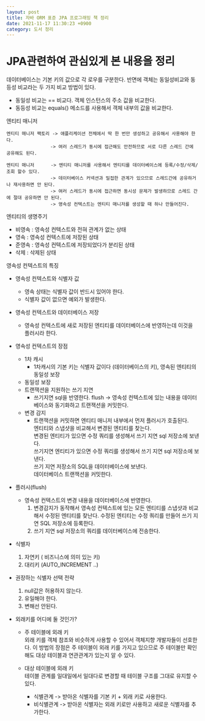 ```yaml
---
layout: post
title: 자바 ORM 표준 JPA 프로그래밍 책 정리
date: 2021-11-17 11:30:23 +0900
category: 도서 정리
---
```

# JPA관련하여 관심있게 본 내용을 정리

데이터베이스는 기본 키의 값으로 각 로우를 구분한다. 반면에 객체는 동일성비교와 동등성 비교라는 두 가지 비교 방법이 있다.

* 동일성 비교는 == 비교다. 객체 인스턴스의 주소 값을 비교한다.
* 동등성 비교는 equals() 메소드를 사용해서 객체 내부의 값을 비교한다.

엔티티 매니저

    엔티티 매니저 팩토리 -> 애플리케이션 전체에서 딱 한 번만 생성하고 공유해서 사용해야 한다.
                    -> 여러 스레드가 동시에 접근해도 안전하므로 서로 다른 스레드 간에 공유해도 된다.

    엔티티 매니저      -> 엔티티 매니저를 사용해서 엔티티를 데이터베이스에 등록/수정/삭제/조회 할수 있다.
                    -> 데이터베이스 커넥션과 밀접한 관계가 있으므로 스레드간에 공유하거나 재사용하면 안 된다.
                    -> 여러 스레드가 동시에 접근하면 동시성 문제가 발생하므로 스레드 간에 절대 공유하면 안 된다.
                    -> 영속성 컨텍스트는 엔티티 매니저를 생성할 때 하나 만들어진다.

엔티티의 생명주기
* 비영속 : 영속성 컨텍스트와 전혀 관계가 없는 상태
* 영속 : 영속성 컨텍스트에 저장된 상태
* 준영속 : 영속성 컨텍스트에 저장되었다가 분리된 상태
* 삭제 : 삭제된 상태


영속성 컨텍스트의 특징
* 영속성 컨텍스트와 식별자 값
    - 영속 상태는 식별자 값이 반드시 있어야 한다.
    - 식별자 값이 없으면 예외가 발생한다.

* 영속성 컨텍스트와 데이터베이스 저장
    - 영속성 컨텍스트에 새로 저장된 엔티티를 데이터베이스에 반영하는데 이것을 플러시라 한다.

* 영속성 컨텍스트의 장점
    - 1차 캐시
        - 1차캐시의 기본 키는 식별자 값이다 (데이터베이스의 키), 영속된 엔티티의 동일성 보장
    - 동일성 보장
    - 트랜잭션을 지원하는 쓰기 지연
        - 쓰기지연 sql을 반영한다. flush -> 영속성 컨텍스트에 있는 내용을 데이터베이스와 동기화하고 트랜잭션을 커밋한다.
    - 변경 감지
        - 트랜잭션을 커밋하면 엔티티 매니저 내부에서 먼저 플러시가 호출된다.  
          엔티티와 스냅샷을 비교해서 변경된 엔티티를 찾는다.  
          변경된 엔티티가 있으면 수정 쿼리를 생성해서 쓰기 지연 sql 저장소에 보낸다.  
          쓰기지연 엔티티가 있으면 수정 쿼리를 생성해서 쓰기 지연 sql 저장소에 보낸다.  
          쓰기 지연 저장소의 SQL을 데이터베이스에 보낸다.  
          데이터베이스 트랜잭션을 커밋한다.

* 플러시(flush)
    * 영속성 컨텍스트의 변경 내용을 데이터베이스에 반영한다.
        1. 변경감지가 동작해서 영속성 컨텍스트에 있는 모든 엔티티를 스냅샷과 비교해서 수정된 엔티티를 찾난다. 수정된 엔티티는 수정 쿼리를 만들어 쓰기 지연 SQL 저장소에 등록한다.
        2. 쓰기 지연 sql 저장소의 쿼리를 데이터베이스에 전송한다.


* 식별자
    1. 자연키 ( 비즈니스에 의미 있는 키)
    2. 대리키 (AUTO_INCREMENT ..)


* 권장하는 식별자 선택 전략
    1. null값은 허용하지 않는다.
    2. 유일해야 한다.
    3. 변해선 안된다.


* 외래키를 어디에 둘 것인가?
    - 주 테이블에 외래 키  
      외래 키를 객체 참조와 비슷하게 사용할 수 있어서 객체지향 개발자들이 선호한다.
      이 방법의 장점은 주 테이블이 외래 키를 가지고 있으므로 주 테이블만 확인해도 대상 테이블과 연관관계가 있는지 알 수 있다.

    - 대상 테이블에 외래 키  
      테이블 관계를 일대일에서 일대다로 변경할 때 테이블 구조를 그대로 유지할 수 있다.

        - 식별관계 -> 받아온 식별자를 기본 키 + 외래 키로 사용한다.
        - 비식별관계 -> 받아온 식별자는 외래 키로만 사용하고 새로운 식별자를 추가한다.